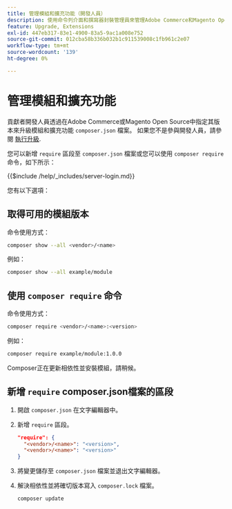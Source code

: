 ```yaml
---
title: 管理模組和擴充功能（開發人員）
description: 使用命令列介面和撰寫器封裝管理員來管理Adobe Commerce和Magento Open Source模組及擴充功能。
feature: Upgrade, Extensions
exl-id: 447eb317-83e1-4900-83a5-9ac1a008e752
source-git-commit: 012cba58b336b032b1c911539008c1fb961c2e07
workflow-type: tm+mt
source-wordcount: '139'
ht-degree: 0%

---
```


# 管理模組和擴充功能

貢獻者開發人員透過在Adobe Commerce或Magento Open Source中指定其版本來升級模組和擴充功能 `composer.json` 檔案。 如果您不是參與開發人員，請參閱 [執行升級](../implementation/perform-upgrade.md).

您可以新增 `require` 區段至 `composer.json` 檔案或您可以使用 `composer require` 命令，如下所示：

{{$include /help/_includes/server-login.md}}

您有以下選項：

## 取得可用的模組版本

命令使用方式：

```bash
composer show --all <vendor>/<name>
```

例如：

```bash
composer show --all example/module
```

## 使用 `composer require` 命令

命令使用方式：

```bash
composer require <vendor>/<name>:<version>
```

例如：

```bash
composer require example/module:1.0.0
```

Composer正在更新相依性並安裝模組，請稍候。

## 新增 `require` composer.json檔案的區段

1. 開啟 `composer.json` 在文字編輯器中。

1. 新增 `require` 區段。

   ```json
   "require": {
     "<vendor>/<name>": "<version>",
     "<vendor>/<name>": "<version>"
   }
   ```

1. 將變更儲存至 `composer.json` 檔案並退出文字編輯器。

1. 解決相依性並將確切版本寫入 `composer.lock` 檔案。

   ```bash
   composer update
   ```
